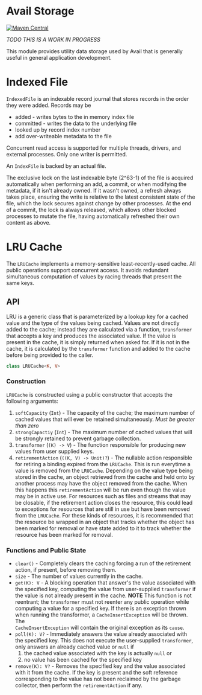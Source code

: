 Avail Storage
===============================================================================
[![Maven Central](https://img.shields.io/badge/maven--central-v1.1.0-0f824e)](https://search.maven.org/artifact/org.availlang/avail-storage)

*TODO THIS IS A WORK IN PROGRESS*

This module provides utility data storage used by Avail that is generally useful
in general application development.

Indexed File
===============================================================================
`IndexedFile` is an indexable record journal that stores records in the order 
they were added. Records may be 
 * added - writes bytes to the in memory index file
 * committed - writes the data to the underlying file
 * looked up by record index number 
 * add over-writeable metadata to the file
 
Concurrent read access is supported for multiple threads, drivers, and external
processes. Only one writer is permitted.

An `IndexFile` is backed by an actual file.

The exclusive lock on the last indexable byte (2^63-1) of the file is acquired 
automatically when performing an add, a commit, or when modifying the metadata, 
if it isn't already owned. If it wasn't owned, a refresh always takes place, 
ensuring the write is relative to the latest consistent state of the file, 
which the lock secures against change by other processes.  At the end of a 
commit, the lock is always released, which allows other blocked processes to 
mutate the file, having automatically refreshed their own content as above.

LRU Cache
===============================================================================
The `LRUCache` implements a memory-sensitive least-recently-used cache. All
public operations support concurrent access. It avoids redundant simultaneous
computation of values by racing threads that present the same keys.

## API
LRU is a generic class that is parameterized by a lookup key for a cached value
and the type of the values being cached. Values are not directly added to the
cache; instead they are calculated via a function, `transformer` that accepts a
key and produces the associated value. If the value is present in the cache, it
is simply returned when asked for. If it is not in the cache, it is calculated
by the `transformer` function and added to the cache before being provided to
the caller.

```kotlin
class LRUCache<K, V>
```

### Construction
`LRUCache` is constructed using a public constructor that accepts the following
arguments:
1. `softCapacity` (`Int`) - The capacity of the cache; the maximum number of
   cached values that will ever be retained simultaneously. *Must be
   greater than zero*
2. `strongCapactiy` (`Int`) - The maximum number of cached values that will be
   strongly retained to prevent garbage collection.
3. `transformer` (`(K) -> V`) - The function responsible for producing new
   values from user supplied keys.
4. `retirementAction` (`((K, V) -> Unit)?`) - The nullable action responsible
   for retiring a binding expired from the `LRUCache`. This is run everytime
   a value is removed from the `LRUCache`. Depending on the value type being
   stored in the cache, an object retrieved from the cache and held onto by
   another process may have the object removed from the cache. When this
   happens this `retirementAction` will be run even though the value may be in
   active use. For resources such as files and streams that may be closable, if
   the retirement action closes the resource, this could lead to exceptions
   for resources that are still in use but have been removed from the
   `LRUCache`. For these kinds of resources, it is recommended that the
   resource be wrapped in an object that tracks whether the object has been
   marked for removal or have state added to it to track whether
   the resource has been marked for removal.

### Functions and Public State
* `clear()` - Completely clears the caching forcing a run of the retirement
  action, if present, before removing them.
* `size` - The number of values currently in the cache.
* `get(K): V` - A blocking operation that answer's the value associated with
  the specified key, computing the value from user-supplied `transformer`
  if the value is not already present in the cache. **NOTE** This function
  is not reentrant; the `transformer` must not reenter any public operation
  while computing a value for a specified key. If there is an exception thrown
  when running the transformer, a `CacheInsertException` will be thrown. The  
  `CacheInsertException` will contain the original exception as its `cause`.
* `poll(K): V?` - Immediately answers the value already associated with the
  specified key. This does not execute the user-supplied `transformer`, only
  answers an already cached value or `null` if
    1. the cached value associated with the key is actually `null` or
    2. no value has been cached for the specified key
* `remove(K): V?` - Removes the specified key and the value associated with it
  from the cache. If the key is present and the soft reference corresponding to
  the value has not been reclaimed by the garbage collector, then perform the
  `retirementAction` if any.
